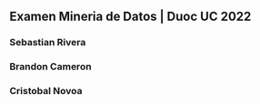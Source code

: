 ## Examen Mineria de Datos | Duoc UC 2022

### Sebastian Rivera
### Brandon Cameron
### Cristobal Novoa
